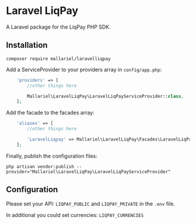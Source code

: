 # Laravel LiqPay

A Laravel package for the LiqPay PHP SDK.

## Installation
```
composer require mallariel/laravelliqpay
```

Add a ServiceProvider to your providers array in `config/app.php`:
```php
    'providers' => [
    	//other things here

    	Mallariel\LaravelLiqPay\LaravelLiqPayServiceProvider::class,
    ];
```

Add the facade to the facades array:
```php
    'aliases' => [
    	//other things here

    	'LaravelLiqpay' => Mallariel\LaravelLiqPay\Facades\LaravelLiqPay::class,
    ];
```

Finally, publish the configuration files:
```
php artisan vendor:publish --provider="Mallariel\LaravelLiqPay\LaravelLiqPayServiceProvider"
```

## Configuration
Please set your API: `LIQPAY_PUBLIC` and `LIQPAY_PRIVATE` in the `.env` file.

In additional you could set currencies: `LIQPAY_CURRENCIES`